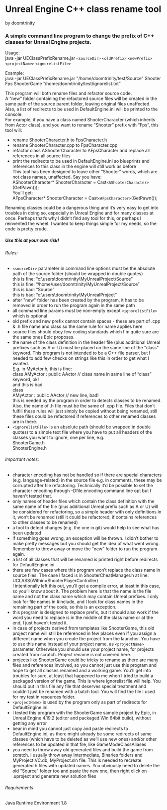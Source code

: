 # Unreal Engine C++ class rename tool  
by doomtrinity

### A simple command line program to change the prefix of C++ classes for Unreal Engine projects.  

Usage:   
java -jar UEClassPrefixRename.jar `<sourceDir>` `<oldPrefix>` `<newPrefix>` `<projectName>` `<ignorelistFile>`  
  
Example:  
java -jar UEClassPrefixRename.jar "/home/doomtrinity/test/Source" Shooter Fps ShooterGame “/home/doomtrinity/test/ignorelist.txt”  
  
This program will both rename files and refactor source code.  
A “new” folder containing the refactored source files will be created in the same path of the source parent folder, leaving original files unaffected. Also, a list of redirects to be used in DefaultEngine.ini will be printed to the console.  
For example, if you have a class named ShooterCharacter (which inherits from Actor class), and you want to rename “Shooter” prefix with “Fps”, this tool will:  
- rename ShooterCharacter.h to FpsCharacter.h
- rename ShooterCharacter.cpp to FpsCharacter.cpp
- refactor class AShooterCharacter to AFpsCharacter and replace all references in all source files
- print the redirects to be used in DefaultEngine.ini so blueprints and references to this class in the engine will still work as before  
This tool has been designed to leave other “Shooter” words, which are not class names, unaffected.
Say you have:  
AShooterCharacter* ShooterCharacter = Cast`<AShooterCharacter>`(GetPawn());  
You’ll get:  
AFpsCharacter* ShooterCharacter = Cast`<AFpsCharacter>`(GetPawn());  
  
Renaming classes could be a dangerous thing and it’s very easy to get into troubles in doing so, especially in Unreal Engine and for many classes at once. Perhaps that’s why I didn’t find any tool for this, or perhaps I reinvented the wheeI. I wanted to keep things simple for my needs, so the code is pretty crude.  
##### Use this at your own risk! 
  
###### Rules:  
- `<sourceDir>` parameter in command line options must be the absolute path of the source folder (should be wrapped in double quotes)  
this is fine: “c:\users\doomtrinity\MyUnrealProject\Source”  
this is fine: “/home/user/doomtrinity/MyUnrealProject/Source”  
this is bad: “Source”  
this is bad: “c:\users\doomtrinity\MyUnrealProject”  
- after "new" folder has been created by the program, it has to be removed in order to run the program again in the same path
- all command line params must be non-empty except `<ignorelistFile>` which is optional
- old prefix and new prefix cannot contain spaces - these are part of .cpp & .h file name and class so the same rule for name applies here
- source files should obey few coding standards which I'm quite sure are the same ones Epic proposes.
- the name of the class definition in the header file (plus additional Unreal prefixes such as A or U) must be placed on the same line of the "class" keyword. This program is not intended to be a C++ file parser, but I needed to add few checks on strings like this in order to get what I wanted.  
E.g. in MyActor.h, this is fine:  
class AMyActor : public AActor // class name in same line of “class” keyword, ok!  
and this is bad  
class  
           AMyActor : public AActor // new line, bad!  
this is needed by the program in order to detects classes to be renamed. Also, the name of .h file must be the same of .cpp file.   Files that don’t fulfill these rules will just simply be copied without being renamed, still these files could be refactored if references to other renamed classes are in there.
- `<ignorelistFile>` is an absolute path (should be wrapped in double quotes) to a simple text file where you have to put all headers of the classes you want to ignore, one per line, e.g.  
ShooterGame.h  
ShooterEngine.h  
  
###### Important notes:
- character encoding has not be handled so if there are special characters (e.g. language-related) in the source file e.g. in comments, these may be corrupted after file refactoring. Technically it’d be possible to set the character encoding through \-Dfile.encoding command line opt but I haven't tested that.
- only names of header files which contain the class definition with the same name of the file (plus additional Unreal prefix such as A or U) will be considered for refactoring, so a simple header with only definitions in it, won’t be renamed (still it could be refactored, if contains references to other classes to be renamed) 
- a tool to detect changes (e.g. the one in git) would help to see what has been updated
- if something goes wrong, an exception will be thrown. I didn’t bother to make pretty messages but you should get the idea of what went wrong. Remember to throw away or move the “new” folder to run the program again.
- a list of all classes that will be renamed is printed right before redirects for DefaultEngine.ini
- there are few cases where this program won’t replace the class name in source files. The case I faced is in ShooterCheatManager.h at line:  
UCLASS(Within=ShooterPlayerController)  
I intentionally left this out, you’ll get a compile error, at least in this case, so you’ll know about it. The problem here is that the name is the file name and not the class name which may contain Unreal prefixes. I only look for file names in \#include, and I look  for class names in the remaining part of the code, so this is an exception.
- this program is designed to replace prefix, but it should also work if the word you need to replace is in the middle of the class name or at the end, I just haven’t tested it.
- in case of projects derived from templates like ShooterGame, this old project name will still be referenced in few places even if you assign a different name when you create the project from the launcher. You have to use this name instead of your project name, as `<projectName>` parameter. Otherwise you should use your project name, for projects created from scratch. Project rename is not covered here.
- projects like ShooterGame could be tricky to rename as there are many files and references involved, so you cannot just use this program and hope to get all classes renamed and a working game. You’ll get into troubles for sure, at least that happened to me when I tried to build a packaged version of the game. This is where ignorelist file will help. You should put in this file any file that deserves special treatment and couldn’t just be renamed with a batch tool. You will find the file I used for my test in resources folder.
- `<projectName>` is used by the program only as part of redirects for DefaultEngine.ini.
- I tested this program with the ShooterGame sample project by Epic, in Unreal Engine 4.19.2 (editor and packaged Win 64bit build), without getting any error
- bear in mind you cannot just copy and paste redirects to DefaultEngine.ini, as there might already be some redirects of same classes (which have to be deleted as we’ll use new ones) and/or other references to be updated in that file, like GameModeClassAliases
- you need to throw away old generated files and build the game from scratch. I usually throw away Intermediate, Binaries folders and MyProject.VC.db, MyProject.sln file. This is needed to recreate generated.h files with updated names. You obviously need to delete the old “Source” folder too and paste the new one, then right click on .uproject and generate new solution files

###### Requirements
Java Runtime Environment 1.8
